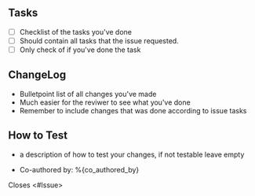 ## Tasks

- [ ] Checklist of the tasks you've done
- [ ] Should contain all tasks that the issue requested.
- [ ] Only check of if you've done the task

## ChangeLog

- Bulletpoint list of all changes you've made
- Much easier for the reviwer to see what you've done
- Remember to include changes that was done according to issue tasks

## How to Test

- a description of how to test your changes, if not testable leave empty

- Co-authored by: %{co_authored_by}

Closes <#Issue>
